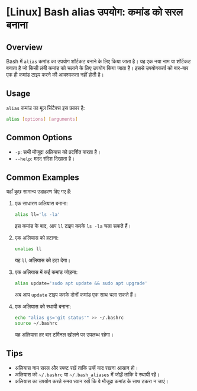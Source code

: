 # [Linux] Bash alias उपयोग: कमांड को सरल बनाना

## Overview
Bash में `alias` कमांड का उपयोग शॉर्टकट बनाने के लिए किया जाता है। यह एक नया नाम या शॉर्टकट बनाता है जो किसी लंबी कमांड को चलाने के लिए उपयोग किया जाता है। इससे उपयोगकर्ता को बार-बार एक ही कमांड टाइप करने की आवश्यकता नहीं होती है।

## Usage
`alias` कमांड का मूल सिंटैक्स इस प्रकार है:

```bash
alias [options] [arguments]
```

## Common Options
- `-p`: सभी मौजूदा अलियास को प्रदर्शित करता है।
- `--help`: मदद संदेश दिखाता है।

## Common Examples
यहाँ कुछ सामान्य उदाहरण दिए गए हैं:

1. एक साधारण अलियास बनाना:
   ```bash
   alias ll='ls -la'
   ```
   इस कमांड के बाद, आप `ll` टाइप करके `ls -la` चला सकते हैं।

2. एक अलियास को हटाना:
   ```bash
   unalias ll
   ```
   यह `ll` अलियास को हटा देगा।

3. एक अलियास में कई कमांड जोड़ना:
   ```bash
   alias update='sudo apt update && sudo apt upgrade'
   ```
   अब आप `update` टाइप करके दोनों कमांड एक साथ चला सकते हैं।

4. एक अलियास को स्थायी बनाना:
   ```bash
   echo "alias gs='git status'" >> ~/.bashrc
   source ~/.bashrc
   ```
   यह अलियास हर बार टर्मिनल खोलने पर उपलब्ध रहेगा।

## Tips
- अलियास नाम सरल और स्पष्ट रखें ताकि उन्हें याद रखना आसान हो।
- अलियास को `~/.bashrc` या `~/.bash_aliases` में जोड़ें ताकि वे स्थायी रहें।
- अलियास का उपयोग करते समय ध्यान रखें कि वे मौजूदा कमांड के साथ टकरा न जाएं।